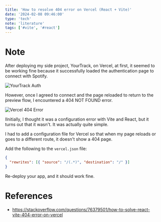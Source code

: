 ```yaml
---
title: 'How to resolve 404 error on Vercel (React + Vite)'
date: '2024-02-08 09:46:00'
type: 'tech'
note: 'literature'
tags: ['#vite', '#react']
---
```


# Note

After deploying my side project, YourTrack, on Vercel, at first, it seemed to be working fine because it successfully loaded the authentication page to connect with Spotify.

![YourTrack Auth](/images/2402080946/yourtrack-auth.webp)

However, once I agreed to connect and the page reloaded to return to the preview flow, I encountered a 404 NOT FOUND error.

![Vercel 404 Error](/images/2402080946/vercel-404-error.webp)

IInitially, I thought it was a configuration error with Vite and React, but it turns out that it wasn't. It was actually quite simple.

I had to add a configuration file for Vercel so that when my page reloads or goes to a different route, it doesn't show a 404 page.

Add the following to the `vercel.json` file:

```json
{
  "rewrites": [{ "source": "/(.*)", "destination": "/" }]
}
```

Re-deploy your app, and it should work fine.

# References

- https://stackoverflow.com/questions/76379501/how-to-solve-react-vite-404-error-on-vercel
